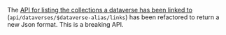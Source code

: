 The [API for listing the collections a dataverse has been linked to](https://guides.dataverse.org/en/latest/admin/dataverses-datasets.html#list-dataverse-collection-links) (`api/dataverses/$dataverse-alias/links`) has been refactored to return a new Json format. This is a breaking API.
